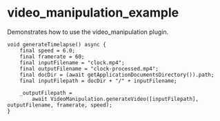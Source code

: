 # video_manipulation_example

Demonstrates how to use the video_manipulation plugin.

```
void generateTimelapse() async {
    final speed = 6.0;
    final framerate = 60;
    final inputFilename = "clock.mp4";
    final outputFilename = "clock-processed.mp4";
    final docDir = (await getApplicationDocumentsDirectory()).path;
    final inputFilepath = docDir + "/" + inputFilename;

    _outputFilepath =
        await VideoManipulation.generateVideo([inputFilepath], outputFilename, framerate, speed);
}
```
